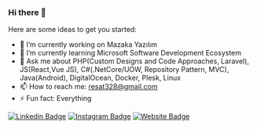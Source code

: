 ### Hi there 👋

Here are some ideas to get you started:

- 🔭 I’m currently working on Mazaka Yazılım
- 🌱 I’m currently learning Microsoft Software Development Ecosystem
- 💬 Ask me about PHP(Custom Designs and Code Approaches, Laravel), JS(React,Vue JS), C#(.NetCore/UOW, Repository Pattern, MVC), Java(Android), DigitalOcean, Docker, Plesk, Linux
- 📫 How to reach me: resat328@gmail.com
- ⚡ Fun fact: Everything

[![Linkedin Badge](https://img.shields.io/badge/-resatyildiz-blue?style=flat-square&logo=Linkedin&logoColor=white&link=https://www.linkedin.com/in/resatyildiz/)](https://www.linkedin.com/in/resatyildiz/)
[![Instagram Badge](https://img.shields.io/badge/-resatyildiz__-blue?style=flat-square&logo=Instagram&logoColor=white&link=https://www.instagram.com/resatyildiz_/)](https://www.instagram.com/resatyildiz_/)
[![Website Badge](https://img.shields.io/website?down_color=red&down_message=down&label=https%3A%2F%2Fresatyildiz.com&up_color=green&up_message=up&url=https%3A%2F%2Fresatyildiz.com)](https://resatyildiz.com)
